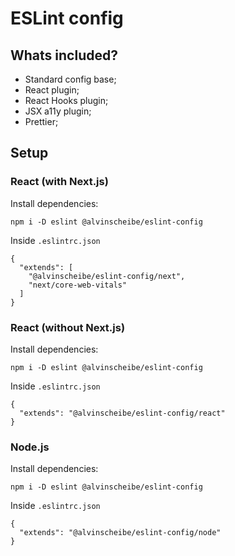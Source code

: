 # ESLint config

## Whats included?

- Standard config base;
- React plugin;
- React Hooks plugin;
- JSX a11y plugin;
- Prettier;

## Setup

### React (with Next.js)

Install dependencies:
```
npm i -D eslint @alvinscheibe/eslint-config
```
Inside `.eslintrc.json`
```
{
  "extends": [
    "@alvinscheibe/eslint-config/next", 
    "next/core-web-vitals"
  ]
}
```

### React (without Next.js)

Install dependencies:
```
npm i -D eslint @alvinscheibe/eslint-config
```
Inside `.eslintrc.json`
```
{
  "extends": "@alvinscheibe/eslint-config/react"
}
```

### Node.js

Install dependencies:
```
npm i -D eslint @alvinscheibe/eslint-config
```
Inside `.eslintrc.json`
```
{
  "extends": "@alvinscheibe/eslint-config/node"
}
```
